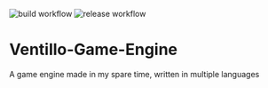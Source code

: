 ![build workflow](https://github.com/CaptinBata/Ventillo-Game-Engine/actions/workflows/c-sharp-ci.yml/badge.svg)
![release workflow](https://github.com/CaptinBata/Ventillo-Game-Engine/actions/workflows/c-sharp-release.yml/badge.svg)

# Ventillo-Game-Engine
A game engine made in my spare time, written in multiple languages
